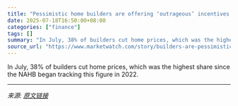```yaml
---
title: "Pessimistic home builders are offering ‘outrageous’ incentives to lure buyers"
date: 2025-07-18T16:50:00+08:00
categories: ["finance"]
tags: []
summary: "In July, 38% of builders cut home prices, which was the highest share since the NAHB began tracking this figure in 2022."
source_url: "https://www.marketwatch.com/story/builders-are-pessimistic-about-the-housing-market-throwing-out-outrageous-incentives-to-reel-in-buyers-bd798026?mod=mw_rss_topstories"
---
```


In July, 38% of builders cut home prices, which was the highest share since the NAHB began tracking this figure in 2022.

---

*来源: [原文链接](https://www.marketwatch.com/story/builders-are-pessimistic-about-the-housing-market-throwing-out-outrageous-incentives-to-reel-in-buyers-bd798026?mod=mw_rss_topstories)*
